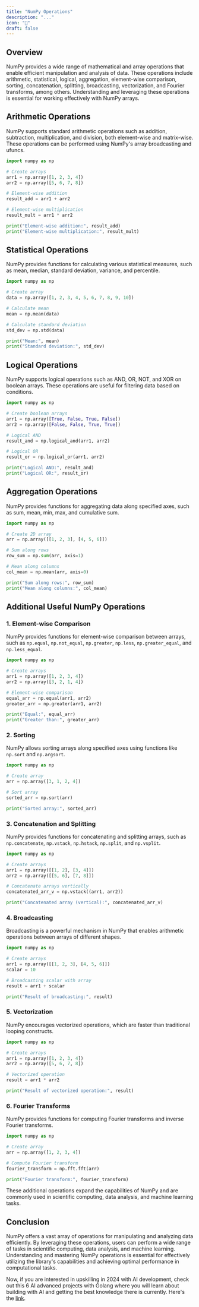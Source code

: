 ```yaml
---
title: "NumPy Operations"
description: "..."
icon: "🎲"
draft: false
---
```


## Overview

NumPy provides a wide range of mathematical and array operations that enable efficient manipulation and analysis of data. These operations include arithmetic, statistical, logical, aggregation, element-wise comparison, sorting, concatenation, splitting, broadcasting, vectorization, and Fourier transforms, among others. Understanding and leveraging these operations is essential for working effectively with NumPy arrays.

## Arithmetic Operations

NumPy supports standard arithmetic operations such as addition, subtraction, multiplication, and division, both element-wise and matrix-wise. These operations can be performed using NumPy's array broadcasting and ufuncs.

```python
import numpy as np

# Create arrays
arr1 = np.array([1, 2, 3, 4])
arr2 = np.array([5, 6, 7, 8])

# Element-wise addition
result_add = arr1 + arr2

# Element-wise multiplication
result_mult = arr1 * arr2

print("Element-wise addition:", result_add)
print("Element-wise multiplication:", result_mult)
```

## Statistical Operations

NumPy provides functions for calculating various statistical measures, such as mean, median, standard deviation, variance, and percentile.

```python
import numpy as np

# Create array
data = np.array([1, 2, 3, 4, 5, 6, 7, 8, 9, 10])

# Calculate mean
mean = np.mean(data)

# Calculate standard deviation
std_dev = np.std(data)

print("Mean:", mean)
print("Standard deviation:", std_dev)
```

## Logical Operations

NumPy supports logical operations such as AND, OR, NOT, and XOR on boolean arrays. These operations are useful for filtering data based on conditions.

```python
import numpy as np

# Create boolean arrays
arr1 = np.array([True, False, True, False])
arr2 = np.array([False, False, True, True])

# Logical AND
result_and = np.logical_and(arr1, arr2)

# Logical OR
result_or = np.logical_or(arr1, arr2)

print("Logical AND:", result_and)
print("Logical OR:", result_or)
```

## Aggregation Operations

NumPy provides functions for aggregating data along specified axes, such as sum, mean, min, max, and cumulative sum.

```python
import numpy as np

# Create 2D array
arr = np.array([[1, 2, 3], [4, 5, 6]])

# Sum along rows
row_sum = np.sum(arr, axis=1)

# Mean along columns
col_mean = np.mean(arr, axis=0)

print("Sum along rows:", row_sum)
print("Mean along columns:", col_mean)
```

## Additional Useful NumPy Operations

### 1. Element-wise Comparison

NumPy provides functions for element-wise comparison between arrays, such as `np.equal`, `np.not_equal`, `np.greater`, `np.less`, `np.greater_equal`, and `np.less_equal`.

```python
import numpy as np

# Create arrays
arr1 = np.array([1, 2, 3, 4])
arr2 = np.array([3, 2, 1, 4])

# Element-wise comparison
equal_arr = np.equal(arr1, arr2)
greater_arr = np.greater(arr1, arr2)

print("Equal:", equal_arr)
print("Greater than:", greater_arr)
```

### 2. Sorting

NumPy allows sorting arrays along specified axes using functions like `np.sort` and `np.argsort`.

```python
import numpy as np

# Create array
arr = np.array([3, 1, 2, 4])

# Sort array
sorted_arr = np.sort(arr)

print("Sorted array:", sorted_arr)
```

### 3. Concatenation and Splitting

NumPy provides functions for concatenating and splitting arrays, such as `np.concatenate`, `np.vstack`, `np.hstack`, `np.split`, and `np.vsplit`.

```python
import numpy as np

# Create arrays
arr1 = np.array([[1, 2], [3, 4]])
arr2 = np.array([[5, 6], [7, 8]])

# Concatenate arrays vertically
concatenated_arr_v = np.vstack((arr1, arr2))

print("Concatenated array (vertical):", concatenated_arr_v)
```

### 4. Broadcasting

Broadcasting is a powerful mechanism in NumPy that enables arithmetic operations between arrays of different shapes.

```python
import numpy as np

# Create arrays
arr1 = np.array([[1, 2, 3], [4, 5, 6]])
scalar = 10

# Broadcasting scalar with array
result = arr1 + scalar

print("Result of broadcasting:", result)
```

### 5. Vectorization

NumPy encourages vectorized operations, which are faster than traditional looping constructs.

```python
import numpy as np

# Create arrays
arr1 = np.array([1, 2, 3, 4])
arr2 = np.array([5, 6, 7, 8])

# Vectorized operation
result = arr1 * arr2

print("Result of vectorized operation:", result)
```

### 6. Fourier Transforms

NumPy provides functions for computing Fourier transforms and inverse Fourier transforms.

```python
import numpy as np

# Create array
arr = np.array([1, 2, 3, 4])

# Compute Fourier transform
fourier_transform = np.fft.fft(arr)

print("Fourier transform:", fourier_transform)
```

These additional operations expand the capabilities of NumPy and are commonly used in scientific computing, data analysis, and machine learning tasks.

## Conclusion

NumPy offers a vast array of operations for manipulating and analyzing data efficiently. By leveraging these operations, users can perform a wide range of tasks in scientific computing, data analysis, and machine learning. Understanding and mastering NumPy operations is essential for effectively utilizing the library's capabilities and achieving optimal performance in computational tasks.

Now, if you are interested in upskilling in 2024 with AI development, check out this 6 AI advanced projects with Golang where you will learn about building with AI and getting the best knowledge there is currently. Here's the [link](https://akhilsharmatech.gumroad.com/l/zgxqq).
